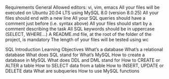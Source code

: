 Requirements
General
Allowed editors: vi, vim, emacs
All your files will be executed on Ubuntu 20.04 LTS using MySQL 8.0 (version 8.0.25)
All your files should end with a new line
All your SQL queries should have a comment just before (i.e. syntax above)
All your files should start by a comment describing the task
All SQL keywords should be in uppercase (SELECT, WHERE…)
A README.md file, at the root of the folder of the project, is mandatory
The length of your files will be tested using wc

SQL Introduction Learning Objectives What’s a database What’s a relational database What does SQL stand for What’s MySQL How to create a database in MySQL What does DDL and DML stand for How to CREATE or ALTER a table How to SELECT data from a table How to INSERT, UPDATE or DELETE data What are subqueries How to use MySQL functions

